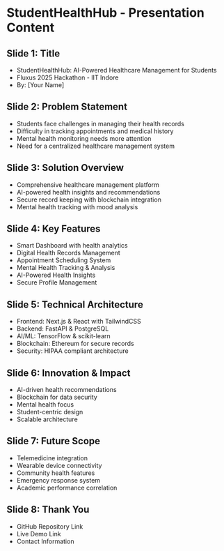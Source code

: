 # StudentHealthHub - Presentation Content

## Slide 1: Title
- StudentHealthHub: AI-Powered Healthcare Management for Students
- Fluxus 2025 Hackathon - IIT Indore
- By: [Your Name]

## Slide 2: Problem Statement
- Students face challenges in managing their health records
- Difficulty in tracking appointments and medical history
- Mental health monitoring needs more attention
- Need for a centralized healthcare management system

## Slide 3: Solution Overview
- Comprehensive healthcare management platform
- AI-powered health insights and recommendations
- Secure record keeping with blockchain integration
- Mental health tracking with mood analysis

## Slide 4: Key Features
- Smart Dashboard with health analytics
- Digital Health Records Management
- Appointment Scheduling System
- Mental Health Tracking & Analysis
- AI-Powered Health Insights
- Secure Profile Management

## Slide 5: Technical Architecture
- Frontend: Next.js & React with TailwindCSS
- Backend: FastAPI & PostgreSQL
- AI/ML: TensorFlow & scikit-learn
- Blockchain: Ethereum for secure records
- Security: HIPAA compliant architecture

## Slide 6: Innovation & Impact
- AI-driven health recommendations
- Blockchain for data security
- Mental health focus
- Student-centric design
- Scalable architecture

## Slide 7: Future Scope
- Telemedicine integration
- Wearable device connectivity
- Community health features
- Emergency response system
- Academic performance correlation

## Slide 8: Thank You
- GitHub Repository Link
- Live Demo Link
- Contact Information
